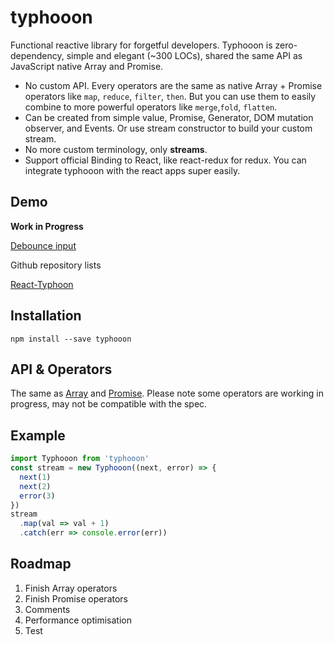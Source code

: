# typhooon

Functional reactive library for forgetful developers. Typhooon is zero-dependency, simple and elegant (~300 LOCs), shared the same API as JavaScript native Array and Promise.

- No custom API. Every operators are the same as native Array + Promise operators like `map`, `reduce`, `filter`, `then`. But you can use them to easily combine to more powerful operators like `merge`,`fold`, `flatten`.
- Can be created from simple value, Promise, Generator, DOM mutation observer, and Events. Or use stream constructor to build your custom stream.
- No more custom terminology, only **streams**.
- Support official Binding to React, like react-redux for redux. You can integrate typhooon with the react apps super easily.



## Demo

**Work in Progress**

[Debounce input](demo/debounce.js)

Github repository lists

[React-Typhoon](demo/react.js)



## Installation

```shell
npm install --save typhooon
```

## API & Operators

The same as [Array](https://developer.mozilla.org/en-US/docs/Web/JavaScript/Reference/Global_Objects/Array) and [Promise](https://developer.mozilla.org/en-US/docs/Web/JavaScript/Reference/Global_Objects/Promise). Please note some operators are working in progress, may not be compatible with the spec.



## Example

```javascript
import Typhooon from 'typhooon'
const stream = new Typhooon((next, error) => {
  next(1)
  next(2)
  error(3)
})
stream
  .map(val => val + 1)
  .catch(err => console.error(err))
```



## Roadmap

1. Finish Array operators
2. Finish Promise operators
3. Comments
4. Performance optimisation
5. Test